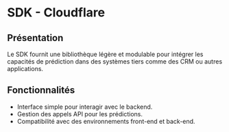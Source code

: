 # SDK - Cloudflare

## Présentation
Le SDK fournit une bibliothèque légère et modulable pour intégrer les capacités de prédiction dans des systèmes tiers comme des CRM ou autres applications.

## Fonctionnalités
- Interface simple pour interagir avec le backend.
- Gestion des appels API pour les prédictions.
- Compatibilité avec des environnements front-end et back-end.